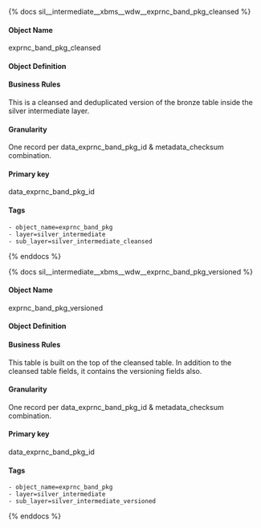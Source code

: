 {% docs sil__intermediate__xbms__wdw__exprnc_band_pkg_cleansed %}

#### Object Name
exprnc_band_pkg_cleansed

#### Object Definition


#### Business Rules
This is a cleansed and deduplicated version of the bronze table inside the silver intermediate layer.

#### Granularity
One record per data_exprnc_band_pkg_id & metadata_checksum combination.

#### Primary key
data_exprnc_band_pkg_id

#### Tags
    - object_name=exprnc_band_pkg
    - layer=silver_intermediate
    - sub_layer=silver_intermediate_cleansed

{% enddocs %}

{% docs sil__intermediate__xbms__wdw__exprnc_band_pkg_versioned %}

#### Object Name
exprnc_band_pkg_versioned

#### Object Definition


#### Business Rules
This table is built on the top of the cleansed table. In addition to the cleansed table fields, it contains the versioning fields also.

#### Granularity
One record per data_exprnc_band_pkg_id & metadata_checksum combination.

#### Primary key
data_exprnc_band_pkg_id

#### Tags
    - object_name=exprnc_band_pkg
    - layer=silver_intermediate
    - sub_layer=silver_intermediate_versioned

{% enddocs %}
